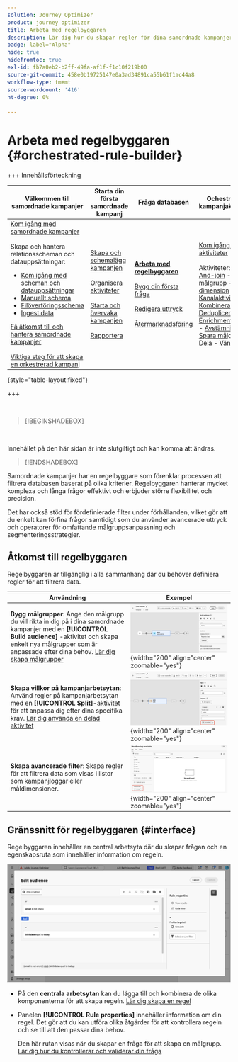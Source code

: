 ```yaml
---
solution: Journey Optimizer
product: journey optimizer
title: Arbeta med regelbyggaren
description: Lär dig hur du skapar regler för dina samordnade kampanjer
badge: label="Alpha"
hide: true
hidefromtoc: true
exl-id: fb7a0eb2-b2ff-49fa-af1f-f1c10f219b00
source-git-commit: 458e0b19725147e0a3ad34891ca55b61f1ac44a8
workflow-type: tm+mt
source-wordcount: '416'
ht-degree: 0%

---
```



# Arbeta med regelbyggaren {#orchestrated-rule-builder}

+++ Innehållsförteckning

| Välkommen till samordnade kampanjer | Starta din första samordnade kampanj | Fråga databasen | Ochestrerade kampanjaktiviteter |
|---|---|---|---|
| [Kom igång med samordnade kampanjer](gs-orchestrated-campaigns.md)<br/><br/>Skapa och hantera relationsscheman och datauppsättningar:</br> <ul><li>[Kom igång med scheman och datauppsättningar](gs-schemas.md)</li><li>[Manuellt schema](manual-schema.md)</li><li>[Filöverföringsschema](file-upload-schema.md)</li><li>[Ingest data](ingest-data.md)</li></ul>[Få åtkomst till och hantera samordnade kampanjer](access-manage-orchestrated-campaigns.md)<br/><br/>[Viktiga steg för att skapa en orkestrerad kampanj](gs-campaign-creation.md) | [Skapa och schemalägg kampanjen](create-orchestrated-campaign.md)<br/><br/>[Organisera aktiviteter](orchestrate-activities.md)<br/><br/>[Starta och övervaka kampanjen](start-monitor-campaigns.md)<br/><br/>[Rapportera](reporting-campaigns.md) | <b>[Arbeta med regelbyggaren](orchestrated-rule-builder.md)</b><br/><br/>[Bygg din första fråga](build-query.md)<br/><br/>[Redigera uttryck](edit-expressions.md)<br/><br/>[Återmarknadsföring](retarget.md) | [Kom igång med aktiviteter](activities/about-activities.md)<br/><br/>Aktiviteter:<br/>[And-join](activities/and-join.md) - [Bygg målgrupp](activities/build-audience.md) - [Ändra dimension](activities/change-dimension.md) - [Kanalaktiviteter](activities/channels.md) - [Kombinera](activities/combine.md) - [Deduplicering](activities/deduplication.md) - [Enrichment](activities/enrichment.md) - [Fork](activities/fork.md)  - [Avstämning](activities/reconciliation.md) - [Spara målgrupp](activities/save-audience.md) - [Dela](activities/split.md) - [Vänta](activities/wait.md) |

{style="table-layout:fixed"}

+++

<br/>

>[!BEGINSHADEBOX]

</br>

Innehållet på den här sidan är inte slutgiltigt och kan komma att ändras.

>[!ENDSHADEBOX]

Samordnade kampanjer har en regelbyggare som förenklar processen att filtrera databasen baserat på olika kriterier. Regelbyggaren hanterar mycket komplexa och långa frågor effektivt och erbjuder större flexibilitet och precision.

Det har också stöd för fördefinierade filter under förhållanden, vilket gör att du enkelt kan förfina frågor samtidigt som du använder avancerade uttryck och operatorer för omfattande målgruppsanpassning och segmenteringsstrategier.

## Åtkomst till regelbyggaren

Regelbyggaren är tillgänglig i alla sammanhang där du behöver definiera regler för att filtrera data.

| Användning | Exempel |
|  ---  |  ---  |
| **Bygg målgrupper**: Ange den målgrupp du vill rikta in dig på i dina samordnade kampanjer med en **[!UICONTROL Build audience]** -aktivitet och skapa enkelt nya målgrupper som är anpassade efter dina behov. [Lär dig skapa målgrupper](../orchestrated/activities/build-audience.md) | ![Bild som visar hur du kommer åt gränssnittet för målgruppsskapande](assets/query-access-audience.png){width="200" align="center" zoomable="yes"} |
| **Skapa villkor på kampanjarbetsytan**: Använd regler på kampanjarbetsytan med en **[!UICONTROL Split]**-aktivitet för att anpassa dig efter dina specifika krav. [Lär dig använda en delad aktivitet](../orchestrated/activities/split.md) | ![Bild som visar hur du får åtkomst till alternativ för anpassning av arbetsflöden](assets/query-access-split.png){width="200" align="center" zoomable="yes"} |
| **Skapa avancerade filter**: Skapa regler för att filtrera data som visas i listor som kampanjloggar eller måldimensioner. | ![Bild som visar hur du anpassar listfilter](assets/query-access-advanced-filters.png){width="200" align="center" zoomable="yes"} |

## Gränssnitt för regelbyggaren {#interface}

Regelbyggaren innehåller en central arbetsyta där du skapar frågan och en egenskapsruta som innehåller information om regeln.

![Bild som visar gränssnittet för regelbyggaren](assets/rule-builder-interface.png)

* På den **centrala arbetsytan** kan du lägga till och kombinera de olika komponenterna för att skapa regeln. [Lär dig skapa en regel](../orchestrated/build-query.md)

* Panelen **[!UICONTROL Rule properties]** innehåller information om din regel. Det gör att du kan utföra olika åtgärder för att kontrollera regeln och se till att den passar dina behov.

  Den här rutan visas när du skapar en fråga för att skapa en målgrupp. [Lär dig hur du kontrollerar och validerar din fråga](build-query.md#check-and-validate-your-query)
